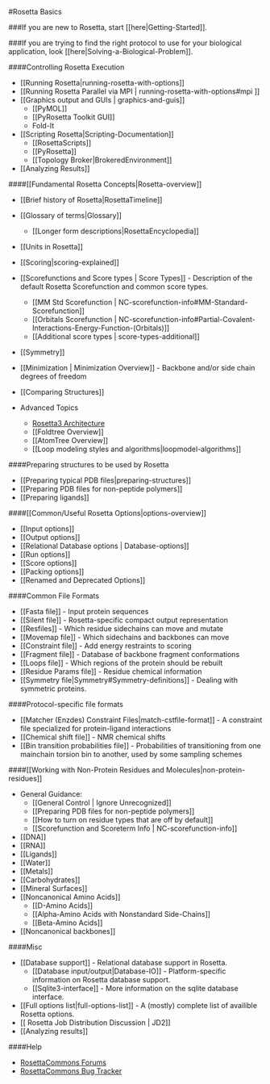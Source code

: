 #Rosetta Basics

###If you are new to Rosetta, start [[here|Getting-Started]].

###If you are trying to find the right protocol to use for your biological application, look [[here|Solving-a-Biological-Problem]].

####Controlling Rosetta Execution
- [[Running Rosetta|running-rosetta-with-options]]
- [[Running Rosetta Parallel via MPI | running-rosetta-with-options#mpi ]]
- [[Graphics output and GUIs | graphics-and-guis]]
    * [[PyMOL]]
    * [[PyRosetta Toolkit GUI]]
    * Fold-It
- [[Scripting Rosetta|Scripting-Documentation]]
    * [[RosettaScripts]]
    * [[PyRosetta]]
    * [[Topology Broker|BrokeredEnvironment]]
- [[Analyzing Results]]

####[[Fundamental Rosetta Concepts|Rosetta-overview]]

- [[Brief history of Rosetta|RosettaTimeline]]

- [[Glossary of terms|Glossary]]
    - [[Longer form descriptions|RosettaEncyclopedia]]

- [[Units in Rosetta]]

- [[Scoring|scoring-explained]]

- [[Scorefunctions and Score types | Score Types]] - Description of the default Rosetta Scorefunction and common score types.
    *  [[MM Std Scorefunction | NC-scorefunction-info#MM-Standard-Scorefunction]]
    *  [[Orbitals Scorefunction | NC-scorefunction-info#Partial-Covalent-Interactions-Energy-Function-(Orbitals)]]
    *  [[Additional score types | score-types-additional]]

- [[Symmetry]]

- [[Minimization | Minimization Overview]] - Backbone and/or side chain degrees of freedom

- [[Comparing Structures]]

- Advanced Topics
    * [Rosetta3 Architecture](http://www.ncbi.nlm.nih.gov/pubmed/21187238)
    * [[Foldtree Overview]]
    * [[AtomTree Overview]]
    * [[Loop modeling styles and algorithms|loopmodel-algorithms]]

####Preparing structures to be used by Rosetta
* [[Preparing typical PDB files|preparing-structures]]
* [[Preparing PDB files for non-peptide polymers]]
* [[Preparing ligands]]

####[[Common/Useful Rosetta Options|options-overview]]
- [[Input options]]
- [[Output options]]
- [[Relational Database options | Database-options]]
- [[Run options]]
- [[Score options]]
- [[Packing options]]
- [[Renamed and Deprecated Options]]

####Common File Formats
- [[Fasta file]] - Input protein sequences
- [[Silent file]] - Rosetta-specific compact output representation
- [[Resfiles]] - Which residue sidechains can move and mutate
- [[Movemap file]] - Which sidechains and backbones can move
- [[Constraint file]] - Add energy restraints to scoring
- [[Fragment file]] - Database of backbone fragment conformations
- [[Loops file]] - Which regions of the protein should be rebuilt
- [[Residue Params file]] - Residue chemical information
- [[Symmetry file|Symmetry#Symmetry-definitions]] - Dealing with symmetric proteins.

####Protocol-specific file formats
- [[Matcher (Enzdes) Constraint Files|match-cstfile-format]] - A constraint file specialized for protein-ligand interactions
- [[Chemical shift file]] - NMR chemical shifts
- [[Bin transition probabilities file]] - Probabilities of transitioning from one mainchain torsion bin to another, used by some sampling schemes

####[[Working with Non-Protein Residues and Molecules|non-protein-residues]]
- General Guidance:
    * [[General Control | Ignore Unrecognized]]
    * [[Preparing PDB files for non-peptide polymers]]
    * [[How to turn on residue types that are off by default]]
    * [[Scorefunction and Scoreterm Info | NC-scorefunction-info]]
- [[DNA]]
- [[RNA]]
- [[Ligands]]
- [[Water]]
- [[Metals]]
- [[Carbohydrates]]
- [[Mineral Surfaces]]
- [[Noncanonical Amino Acids]]
    *  [[D-Amino Acids]]
    *  [[Alpha-Amino Acids with Nonstandard Side-Chains]]
    *  [[Beta-Amino Acids]]
- [[Noncanonical backbones]]

####Misc
- [[Database support]] - Relational database support in Rosetta.
    *  [[Database input/output|Database-IO]] - Platform-specific information on Rosetta database support.
    *  [[Sqlite3-interface]] - More information on the sqlite database interface.
- [[Full options list|full-options-list]] - A (mostly) complete list of availible Rosetta options.
- [[ Rosetta Job Distribution Discussion | JD2]]
- [[Analyzing results]]

####Help
- [RosettaCommons Forums](http://rosettacommons.org/forum)
- [RosettaCommons Bug Tracker](http://bugs.rosettacommons.org)
